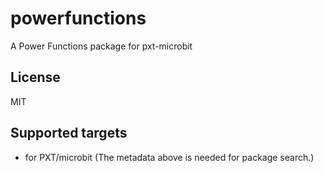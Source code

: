 # powerfunctions

A Power Functions package for pxt-microbit

## License

MIT

## Supported targets

* for PXT/microbit
(The metadata above is needed for package search.)

